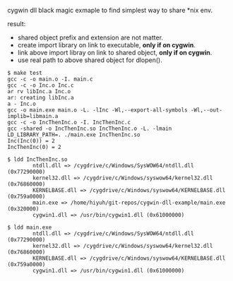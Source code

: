 cygwin dll black magic exmaple to find simplest way to share *nix env.

result:

 * shared object prefix and extension are not matter.
 * create import library on link to executable, **only if on cygwin**.
 * link above import libray on link to shared object, **only if on cygwin**.
 * use real path to above shared object for dlopen().

```
$ make test
gcc -c -o main.o -I. main.c
gcc -c -o Inc.o Inc.c
ar rv libInc.a Inc.o
ar: creating libInc.a
a - Inc.o
gcc -o main.exe main.o -L. -lInc -Wl,--export-all-symbols -Wl,--out-implib=libmain.a
gcc -c -o IncThenInc.o -I. IncThenInc.c
gcc -shared -o IncThenInc.so IncThenInc.o -L. -lmain
LD_LIBRARY_PATH=. ./main.exe IncThenInc.so
Inc(Inc(0)) = 2
IncThenInc(0) = 2

$ ldd IncThenInc.so
        ntdll.dll => /cygdrive/c/Windows/SysWOW64/ntdll.dll (0x77290000)
        kernel32.dll => /cygdrive/c/Windows/syswow64/kernel32.dll (0x76860000)
        KERNELBASE.dll => /cygdrive/c/Windows/syswow64/KERNELBASE.dll (0x759a0000)
        main.exe => /home/hiyuh/git-repos/cygwin-dll-example/main.exe (0x320000)
        cygwin1.dll => /usr/bin/cygwin1.dll (0x61000000)

$ ldd main.exe
        ntdll.dll => /cygdrive/c/Windows/SysWOW64/ntdll.dll (0x77290000)
        kernel32.dll => /cygdrive/c/Windows/syswow64/kernel32.dll (0x76860000)
        KERNELBASE.dll => /cygdrive/c/Windows/syswow64/KERNELBASE.dll (0x759a0000)
        cygwin1.dll => /usr/bin/cygwin1.dll (0x61000000)

```
